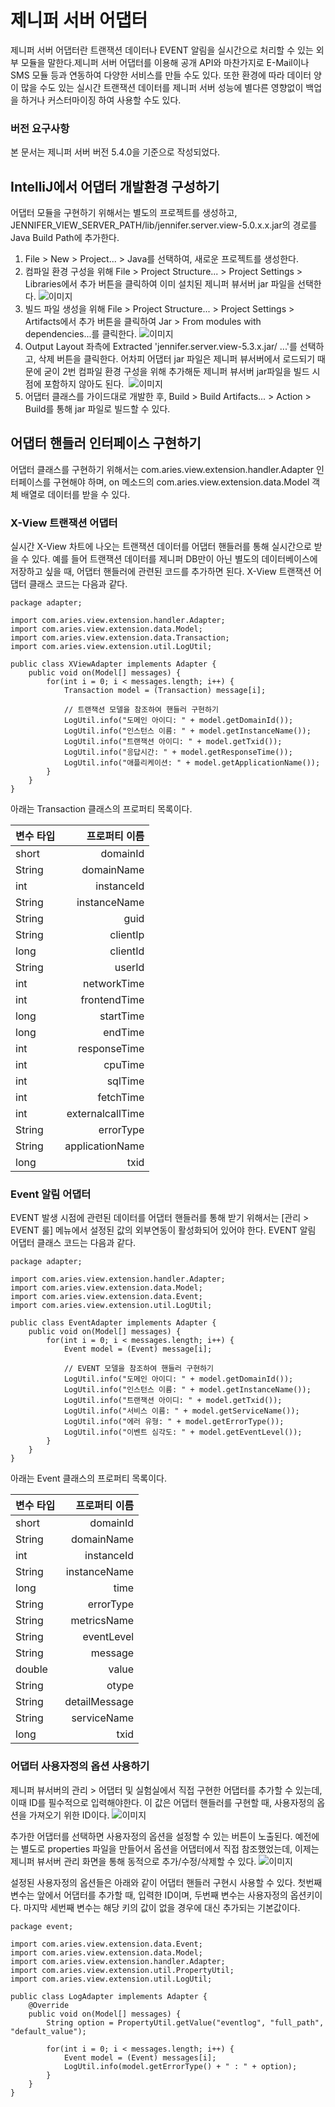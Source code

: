 # 제니퍼 서버 어댑터

제니퍼 서버 어댑터란 트랜잭션 데이터나 EVENT 알림을 실시간으로 처리할 수 있는 외부 모듈을 말한다.제니퍼 서버 어댑터를 이용해 공개 API와 마찬가지로 E-Mail이나 SMS 모듈 등과 연동하여 다양한 서비스를 만들 수도 있다. 또한 환경에 따라 데이터 양이 많을 수도 있는 실시간 트랜잭션 데이터를 제니퍼 서버 성능에 별다른 영향없이 백업을 하거나 커스터마이징 하여 사용할 수도 있다.

### 버전 요구사항

본 문서는 제니퍼 서버 버전 5.4.0을 기준으로 작성되었다.


## IntelliJ에서 어댑터 개발환경 구성하기

어댑터 모듈을 구현하기 위해서는 별도의 프로젝트를 생성하고, JENNIFER_VIEW_SERVER_PATH/lib/jennifer.server.view-5.0.x.x.jar의 경로를 Java Build Path에 추가한다.

1. File > New > Project... > Java를 선택하여, 새로운 프로젝트를 생성한다.
2. 컴파일 환경 구성을 위해 File > Project Structure... > Project Settings > Libraries에서 추가 버튼을 클릭하여 이미 설치된 제니퍼 뷰서버 jar 파일을 선택한다.
![이미지](https://raw.githubusercontent.com/jennifersoft/jennifer-extension-manuals/master/res/img/view_server_adapter/1.png)
3. 빌드 파일 생성을 위해 File > Project Structure... > Project Settings > Artifacts에서 추가 버튼을 클릭하여 Jar > From modules with dependencies...를 클릭한다.
![이미지](https://raw.githubusercontent.com/jennifersoft/jennifer-extension-manuals/master/res/img/view_server_adapter/2.png)
4. Output Layout 좌측에 Extracted 'jennifer.server.view-5.3.x.jar/ ...'를 선택하고, 삭제 버튼을 클릭한다. 어차피 어댑터 jar 파일은 제니퍼 뷰서버에서 로드되기 때문에 굳이 2번 컴파일 환경 구성을 위해 추가해둔 제니퍼 뷰서버 jar파일을 빌드 시점에 포함하지 않아도 된다. 
![이미지](https://raw.githubusercontent.com/jennifersoft/jennifer-extension-manuals/master/res/img/view_server_adapter/3.png)
5. 어댑터 클래스를 가이드대로 개발한 후, Build > Build Artifacts... > Action > Build를 통해 jar 파일로 빌드할 수 있다.


## 어댑터 핸들러 인터페이스 구현하기

어댑터 클래스를 구현하기 위해서는 com.aries.view.extension.handler.Adapter 인터페이스를 구현해야 하며, on 메소드의 com.aries.view.extension.data.Model 객체 배열로 데이터를 받을 수 있다.

### X-View 트랜잭션 어댑터

실시간 X-View 차트에 나오는 트랜잭션 데이터를 어댑터 핸들러를 통해 실시간으로 받을 수 있다. 예를 들어 트랜잭션 데이터를 제니퍼 DB만이 아닌 별도의 데이터베이스에 저장하고 싶을 때, 어댑터 핸들러에 관련된 코드를 추가하면 된다. X-View 트랜잭션 어댑터 클래스 코드는 다음과 같다.

    package adapter;

    import com.aries.view.extension.handler.Adapter;
    import com.aries.view.extension.data.Model;
    import com.aries.view.extension.data.Transaction;
    import com.aries.view.extension.util.LogUtil;

    public class XViewAdapter implements Adapter {
        public void on(Model[] messages) {
            for(int i = 0; i < messages.length; i++) {
                Transaction model = (Transaction) message[i];

                // 트랜잭션 모델을 참조하여 핸들러 구현하기
                LogUtil.info("도메인 아이디: " + model.getDomainId());
                LogUtil.info("인스턴스 이름: " + model.getInstanceName());
                LogUtil.info("트랜잭션 아이디: " + model.getTxid());
                LogUtil.info("응답시간: " + model.getResponseTime());
                LogUtil.info("애플리케이션: " + model.getApplicationName());
            }
        }
    }

아래는 Transaction 클래스의 프로퍼티 목록이다.

| 변수 타입 | 프로퍼티 이름 |
|:-------|-------:|
| short | domainId |
| String | domainName |
| int | instanceId |
| String | instanceName |
| String | guid |
| String | clientIp |
| long | clientId |
| String | userId |
| int | networkTime |
| int | frontendTime |
| long | startTime |
| long | endTime |
| int | responseTime |
| int | cpuTime |
| int | sqlTime |
| int | fetchTime |
| int | externalcallTime |
| String | errorType |
| String | applicationName |
| long | txid |

### Event 알림 어댑터

EVENT 발생 시점에 관련된 데이터를 어댑터 핸들러를 통해 받기 위해서는 [관리 > EVENT 룰] 메뉴에서 설정된 값의 외부연동이 활성화되어 있어야 한다. EVENT 알림 어댑터 클래스 코드는 다음과 같다.

    package adapter;
    
    import com.aries.view.extension.handler.Adapter;
    import com.aries.view.extension.data.Model;
    import com.aries.view.extension.data.Event;
    import com.aries.view.extension.util.LogUtil;
    
    public class EventAdapter implements Adapter {
        public void on(Model[] messages) {
            for(int i = 0; i < messages.length; i++) {
                Event model = (Event) message[i];

                // EVENT 모델을 참조하여 핸들러 구현하기
                LogUtil.info("도메인 아이디: " + model.getDomainId());
                LogUtil.info("인스턴스 이름: " + model.getInstanceName());
                LogUtil.info("트랜잭션 아이디: " + model.getTxid());
                LogUtil.info("서비스 이름: " + model.getServiceName());
                LogUtil.info("에러 유형: " + model.getErrorType());
                LogUtil.info("이벤트 심각도: " + model.getEventLevel());
            }
        }
    }

아래는 Event 클래스의 프로퍼티 목록이다.

| 변수 타입 | 프로퍼티 이름 |
|:-------|-------:|
| short | domainId |
| String | domainName |
| int | instanceId |
| String | instanceName |
| long | time |
| String | errorType |
| String | metricsName |
| String | eventLevel |
| String | message |
| double | value |
| String | otype |
| String | detailMessage |
| String | serviceName |
| long | txid |


### 어댑터 사용자정의 옵션 사용하기

제니퍼 뷰서버의 관리 > 어댑터 및 실험실에서 직접 구현한 어댑터를 추가할 수 있는데, 이때 ID를 필수적으로 입력해야한다. 이 값은 어댑터 핸들러를 구현할 때, 사용자정의 옵션을 가져오기 위한 ID이다.
![이미지](https://raw.githubusercontent.com/jennifersoft/jennifer-extension-manuals/master/res/img/view_server_adapter/4.png)

추가한 어댑터를 선택하면 사용자정의 옵션을 설정할 수 있는 버튼이 노출된다. 예전에는 별도로 properties 파일을 만들어서 옵션을 어댑터에서 직접 참조했었는데, 이제는 제니퍼 뷰서버 관리 화면을 통해 동적으로 추가/수정/삭제할 수 있다.
![이미지](https://raw.githubusercontent.com/jennifersoft/jennifer-extension-manuals/master/res/img/view_server_adapter/5.png)

설정된 사용자정의 옵션들은 아래와 같이 어댑터 핸들러 구현시 사용할 수 있다. 첫번째 변수는 앞에서 어댑터를 추가할 때, 입력한 ID이며, 두번째 변수는 사용자정의 옵션키이다. 마지막 세번째 변수는 해당 키의 값이 없을 경우에 대신 추가되는 기본값이다.

    package event;

    import com.aries.view.extension.data.Event;
    import com.aries.view.extension.data.Model;
    import com.aries.view.extension.handler.Adapter;
    import com.aries.view.extension.util.PropertyUtil;
    import com.aries.view.extension.util.LogUtil;

    public class LogAdapter implements Adapter {
        @Override
        public void on(Model[] messages) {
            String option = PropertyUtil.getValue("eventlog", "full_path", "default_value");

            for(int i = 0; i < messages.length; i++) {
                Event model = (Event) messages[i];
                LogUtil.info(model.getErrorType() + " : " + option);
            }
        }
    }
